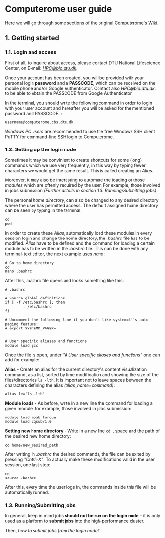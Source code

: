 # Computerome user guide

Here we will go through some sections of the original [Computerome's Wiki](https://www.computerome.dk/).

## 1. Getting started

### 1.1. Login and access

First of all, to inquire about access, please contact DTU National Lifescience Center, on E-mail: *HPC@bio.dtu.dk.*

Once your account has been created, you will be provided with your personal login **password** and a **PASSCODE**, which can be received on the mobile phone and/or Google Authenticator. Contact also *HPC@bio.dtu.dk.* to be able to obtain the PASSCODE from Google Authenticator.

In the terminal, you should write the following command in order to login with your user account and hereafter you will be asked for the mentioned password and PASSCODE. :

```
username@computerome.cbs.dtu.dk
```

*Windows PC users* are recommended to use the free Windows SSH client PuTTY for command-line SSH login to Computerome.

### 1.2. Setting up the login node

Sometimes it may be convinient to create shortcuts for some (long) commands which we use very frequently, in this way by typing fewer characters we would get the same result. This is called creating an *Alias*.

Moreover, it may also be interesting to automate the loading of those *modules* which are oftenly required by the user. For example, those involved in jobs submission *(Further details in section 1.3. Running/Submitting jobs)*. 

The personal *home directory*, can also be changed to any desired directory where the user has permitted access. The default assigned home directory can be seen by typing in the terminal:

```
cd
pwd
```

In order to create these *Alias*, automatically load these modules in every session login and change the home directory, the *.bashrc* file has to be modified. *Alias* have to be defined and the command for loading a certain module has to be written in the *.bashrc* file.
This can be done with any terminal-text editor, the next example uses *nano*:

```
# Go to home directory
cd
nano .bashrc
```

After this, .bashrc file opens and looks something like this:

```
# .bashrc

# Source global definitions
if [ -f /etc/bashrc ]; then
        . /etc/bashrc
fi

# Uncomment the following line if you don't like systemctl's auto-paging feature:
# export SYSTEMD_PAGER=


# User specific aliases and functions
module load gcc
```

Once the file is open, under *"# User specific aliases and functions"* one can add for example:

**Alias** - Create an alias for the current directory's content visualization command, as a list, sorted by  time modification and showing the size of the files/directories ```ls -lth```. It is important not to leave spaces between the characters defining the alias *(alias_name=command)*: 

```
alias le='ls -lth'
```
**Module loads** - As before, write in a new line the command for loading a given module, for example, those involved in jobs submission:

```
module load moab torque
module load xqsub/1.0
```
**Setting new home directory** - Write in a new line ```cd ```, space and the path of the desired new home directory:
```
cd home/new_desired_path
```


After writing in *.bashrc* the desired commands, the file can be exited by pressing *"Cntrl+X"*. To actually make these modifications valid in the user session, one last step:
```
cd
source .bashrc
```
After this, every time the user logs in, the commands inside this file will be automatically runned.


### 1.3. Running/Submitting jobs
In general, keep in mind jobs **should not be run on the login node** – it is only used as a platform to **submit jobs** into the high-performance cluster.

Then, *how to submit jobs from the login node?*






